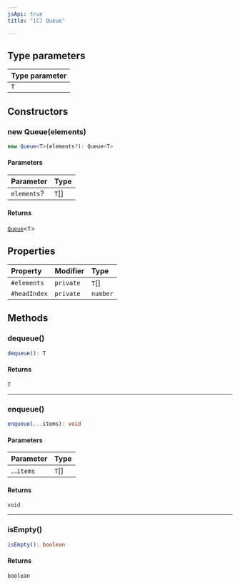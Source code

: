 ```yaml
---
jsApi: true
title: "[C] Queue"

---
```

## Type parameters

| Type parameter |
| :------ |
| `T` |

## Constructors

### new Queue(elements)

```ts
new Queue<T>(elements?): Queue<T>
```

#### Parameters

| Parameter | Type |
| :------ | :------ |
| `elements`? | `T`[] |

#### Returns

[`Queue`](Queue.md)<`T`\>

## Properties

| Property | Modifier | Type |
| :------ | :------ | :------ |
| `#elements` | `private` | `T`[] |
| `#headIndex` | `private` | `number` |

## Methods

### dequeue()

```ts
dequeue(): T
```

#### Returns

`T`

***

### enqueue()

```ts
enqueue(...items): void
```

#### Parameters

| Parameter | Type |
| :------ | :------ |
| ...`items` | `T`[] |

#### Returns

`void`

***

### isEmpty()

```ts
isEmpty(): boolean
```

#### Returns

`boolean`

